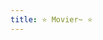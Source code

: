 ```yaml
---
title: ⭐ Movier~ ⭐
---
```

<!--
 * @Author: Weidows
 * @Date: 2020-08-23 12:37:00
 * @LastEditors: Weidows
 * @LastEditTime: 2020-08-23 12:38:33
 * @FilePath: \Weidows\Website\source\movie.md
-->